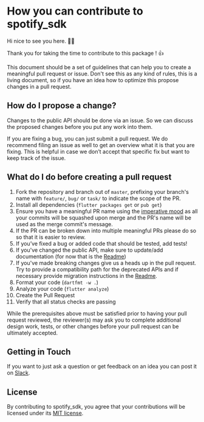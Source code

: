# How you can contribute to spotify_sdk 

Hi nice to see you here. 🙌🎉

Thank you for taking the time to contribute to this package ! 👍

This document should be a set of guidelines that can help you to create a meaningful
pull request or issue. Don't see this as any kind of rules, this is a living document,
so if you have an idea how to optimize this propose changes in a pull request.

## How do I propose a change?

Changes to the public API should be done via an issue. So we can discuss the proposed 
changes before you put any work into them.

If you are fixing a bug, you can just submit a pull request. We do recommend filing an issue
as well to get an overview what it is that you are fixing.
This is helpful in case we don’t accept that specific fix but want to keep
track of the issue.

## What do I do before creating a pull request

1. Fork the repository and branch out of `master`, prefixing your branch's name with `feature/`, `bug/` or `task/` to indicate the scope of the PR.
1. Install all dependencies (`flutter packages get` or `pub get`)
1. Ensure you have a meaningful PR name using the [imperative mood](https://chris.beams.io/posts/git-commit/#imperative) as all your commits will be squashed upon merge and the PR's name will be used as the merge commit's message.
1. If the PR can be broken down into multiple meaningful PRs please do so so that it is easier to review.
1. If you’ve fixed a bug or added code that should be tested, add tests!
1. If you've changed the public API, make sure to update/add documentation (for now that is the [Readme](README.md))
1. If you've made breaking changes give us a heads up in the pull request. Try to provide a compatibility path for the deprecated APIs and if necessary provide migration instructions in the [Readme](README.md).
1. Format your code (`dartfmt -w .`)
1. Analyze your code (`flutter analyze`)
1. Create the Pull Request
1. Verify that all status checks are passing

While the prerequisites above must be satisfied prior to having your
pull request reviewed, the reviewer(s) may ask you to complete additional
design work, tests, or other changes before your pull request can be ultimately
accepted.

## Getting in Touch

If you want to just ask a question or get feedback on an idea you can post it
on [Slack](https://join.slack.com/t/spotifysdk/shared_invite/zt-gibgpkf9-o2ZEJBMPqXNTvqqPONYUQA).

## License

By contributing to spotify_sdk, you agree that your contributions will be licensed
under its [MIT license](LICENSE).
